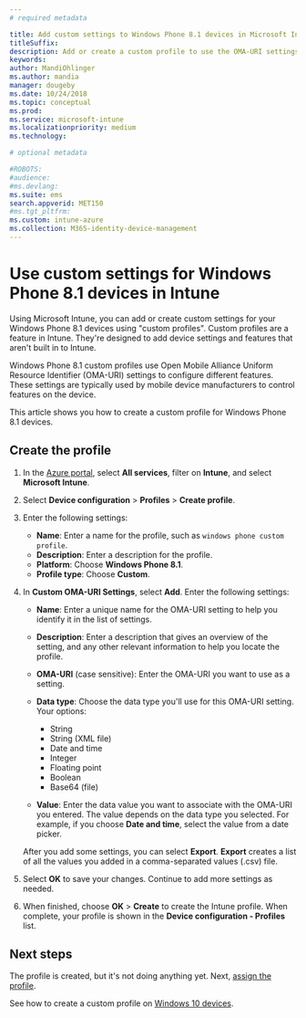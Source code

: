 ```yaml
---
# required metadata

title: Add custom settings to Windows Phone 8.1 devices in Microsoft Intune - Azure | Microsoft Docs
titleSuffix:
description: Add or create a custom profile to use the OMA-URI settings for devices running Windows Phone 8.1 in Microsoft Intune.
keywords:
author: MandiOhlinger
ms.author: mandia
manager: dougeby
ms.date: 10/24/2018
ms.topic: conceptual
ms.prod:
ms.service: microsoft-intune
ms.localizationpriority: medium
ms.technology:

# optional metadata

#ROBOTS:
#audience:
#ms.devlang:
ms.suite: ems
search.appverid: MET150
#ms.tgt_pltfrm:
ms.custom: intune-azure
ms.collection: M365-identity-device-management
---
```


# Use custom settings for Windows Phone 8.1 devices in Intune

Using Microsoft Intune, you can add or create custom settings for your Windows Phone 8.1 devices using "custom profiles". Custom profiles are a feature in Intune. They're designed to add device settings and features that aren't built in to Intune.

Windows Phone 8.1 custom profiles use Open Mobile Alliance Uniform Resource Identifier (OMA-URI) settings to configure different features. These settings are typically used by mobile device manufacturers to control features on the device.

This article shows you how to create a custom profile for Windows Phone 8.1 devices. 

## Create the profile

1. In the [Azure portal](https://portal.azure.com), select **All services**, filter on **Intune**, and select **Microsoft Intune**.
2. Select **Device configuration** > **Profiles** > **Create profile**.
3. Enter the following settings:

    - **Name**: Enter a name for the profile, such as `windows phone custom profile`.
    - **Description**: Enter a description for the profile.
    - **Platform**: Choose **Windows Phone 8.1**.
    - **Profile type**: Choose **Custom**.

4. In **Custom OMA-URI Settings**, select **Add**. Enter the following settings:

    - **Name**: Enter a unique name for the OMA-URI setting to help you identify it in the list of settings.
    - **Description**: Enter a description that gives an overview of the setting, and any other relevant information to help you locate the profile.
    - **OMA-URI** (case sensitive): Enter the OMA-URI you want to use as a setting.
    - **Data type**: Choose the data type you'll use for this OMA-URI setting. Your options:

        - String
        - String (XML file)
        - Date and time
        - Integer
        - Floating point
        - Boolean
        - Base64 (file)

    - **Value**: Enter the data value you want to associate with the OMA-URI you entered. The value depends on the data type you selected. For example, if you choose **Date and time**, select the value from a date picker.

    After you add some settings, you can select **Export**. **Export** creates a list of all the values you added in a comma-separated values (.csv) file.

5. Select **OK** to save your changes. Continue to add more settings as needed.
6. When finished, choose **OK** > **Create** to create the Intune profile. When complete, your profile is shown in the **Device configuration - Profiles** list.

## Next steps

The profile is created, but it's not doing anything yet. Next, [assign the profile](device-profile-assign.md).

See how to create a custom profile on [Windows 10 devices](custom-settings-windows-10.md).
